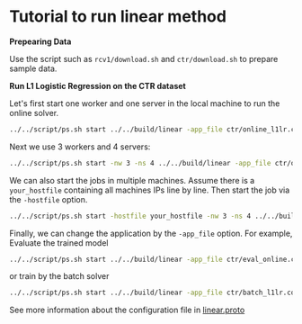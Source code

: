# Tutorial to run linear method

**Prepearing Data**

Use the script such as `rcv1/download.sh` and `ctr/download.sh` to prepare
sample data.


**Run L1 Logistic Regression on the CTR dataset**

Let's first start one worker and one server in the local machine to run the online
solver.
```bash
../../script/ps.sh start ../../build/linear -app_file ctr/online_l1lr.conf
```

Next we use 3 workers and 4 servers:

```bash
../../script/ps.sh start -nw 3 -ns 4 ../../build/linear -app_file ctr/online_l1lr.conf
```

We can also start the jobs in multiple machines. Assume there is a `your_hostfile`
containing all machines IPs line by line. Then start the job via
the `-hostfile` option.
```bash
../../script/ps.sh start -hostfile your_hostfile -nw 3 -ns 4 ../../build/linear -app_file ctr/online_l1lr.conf
```

Finally, we can change the application by the `-app_file` option. For example, Evaluate the
trained model
```bash
../../script/ps.sh start ../../build/linear -app_file ctr/eval_online.conf
```
or train by the batch solver
```bash
../../script/ps.sh start ../../build/linear -app_file ctr/batch_l1lr.conf
```

See more information about the configuration file in [linear.proto](../../src/app/linear_method/proto/linear.proto)

<!-- *by [[www.docker.com][docker]]* -->
<!-- #+BEGIN_SRC bash -->
<!-- sudo ../../docker/local.sh 2 2 ctr/batch_l1lr.conf data model -->
<!-- #+END_SRC -->
